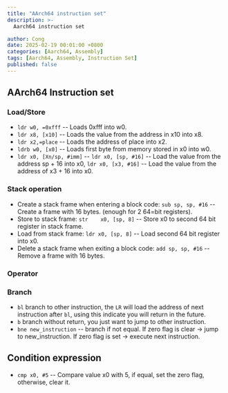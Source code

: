```yaml
---
title: "AArch64 instruction set"
description: >-
  Aarch64 instruction set

author: Cong
date: 2025-02-19 00:01:00 +0800
categories: [Aarch64, Assembly]
tags: [Aarch64, Assembly, Instruction Set]
published: false
---
```


## AArch64 Instruction set

### Load/Store

- `ldr w0, =0xfff` -- Loads 0xfff into w0.
- `ldr x8, [x10]` -- Loads the value from the address in x10 into x8.
- `ldr x2,=place` -- Loads the address of place into x2.
- `ldrb	w0, [x0]` -- Loads first byte from memory stored in x0 into w0.
- `ldr x0, [Xn/sp, #imm]` -- `ldr x0, [sp, #16]` -- Load the value from the address sp + 16 into x0, `ldr x0, [x3, #16]` -- Load the value from the address of x3 + 16 into x0.

### Stack operation

- Create a stack frame when entering a block code: `sub sp, sp, #16` -- Create a frame with 16 bytes. (enough for 2 64=bit registers).
- Store to stack frame: `str	x0, [sp, 8]` -- Store x0 to second 64 bit register in stack frame.
- Load from stack frame: `ldr x0, [sp, 8]` -- Load second 64 bit register into x0.
- Delete a stack frame when exiting a block code: `add sp, sp, #16` -- Remove a frame with 16 bytes.

### Operator

### Branch

- `bl` branch to other instruction, the `LR` will load the address of next instruction after `bl`, using this indicate you will return in the future.
- `b` branch without return, you just want to jump to other instruction.
- `bne new_instruction` -- branch if not equal. If zero flag is clear -> jump to new_instruction. If zero flag is set -> execute next instruction.

## Condition expression

- `cmp x0, #5` -- Compare value x0 with 5, if equal, set the zero flag, otherwise, clear it.
